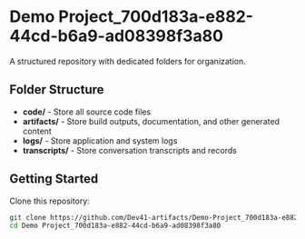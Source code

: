 # Demo Project_700d183a-e882-44cd-b6a9-ad08398f3a80
A structured repository with dedicated folders for organization.

## Folder Structure

- **code/** - Store all source code files
- **artifacts/** - Store build outputs, documentation, and other generated content
- **logs/** - Store application and system logs
- **transcripts/** - Store conversation transcripts and records

## Getting Started

Clone this repository:
```bash
git clone https://github.com/Dev41-artifacts/Demo-Project_700d183a-e882-44cd-b6a9-ad08398f3a80
cd Demo Project_700d183a-e882-44cd-b6a9-ad08398f3a80
```

